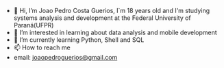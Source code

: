 - 👋 Hi, I’m Joao Pedro Costa Guerios, I`m 18 years old and I'm studying systems analysis and development at the Federal University of Paraná(UFPR)
- 👀 I’m interested in learning about data analysis and mobile development
- 🌱 I’m currently learning Python, Shell and SQL
- 📫 How to reach me
- email: joaopedroguerios@gmail.com

<!---
joaoguerios/joaoguerios is a ✨ special ✨ repository because its `README.md` (this file) appears on your GitHub profile.
You can click the Preview link to take a look at your changes.
--->
